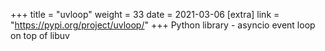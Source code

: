 +++
title = "uvloop"
weight = 33
date = 2021-03-06
[extra]
link = "https://pypi.org/project/uvloop/"
+++
Python library - asyncio event loop on top of libuv

